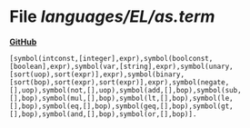 # File _languages/EL/as.term_
**[GitHub](https://github.com/softlang/yas/blob/master/languages/EL/as.term)**
```
[symbol(intconst,[integer],expr),symbol(boolconst,[boolean],expr),symbol(var,[string],expr),symbol(unary,[sort(uop),sort(expr)],expr),symbol(binary,[sort(bop),sort(expr),sort(expr)],expr),symbol(negate,[],uop),symbol(not,[],uop),symbol(add,[],bop),symbol(sub,[],bop),symbol(mul,[],bop),symbol(lt,[],bop),symbol(le,[],bop),symbol(eq,[],bop),symbol(geq,[],bop),symbol(gt,[],bop),symbol(and,[],bop),symbol(or,[],bop)].
```
